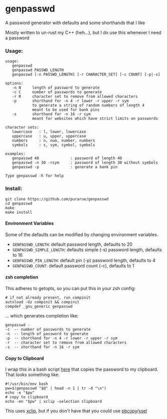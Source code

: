 # genpasswd

A password generator with defaults and some shorthands that I like

Mostly written to un-rust my C++ (heh...), but I do use this whenever I need a password

### Usage:

```
usage:
   genpasswd
   genpasswd PASSWD_LENGTH
   genpasswd [-n PASSWD_LENGTH] [-r CHARACTER_SET] [-c COUNT] [-p|-s]

options:
   -n N     length of password to generate
   -c C     number of passwords to generate
   -r R     character set to remove from allowed characters
   -p       shorthand for -n 4 -r lower -r upper -r sym
            to generate a string of random numbers of length 4
            meant to be used for bank pins
   -s       shorthand for -n 16 -r sym
            meant for websites which have strict limits on passwords

character sets:
   lowercase   : l, lower, lowercase
   uppercase   : u, upper, uppercase
   numbers     : n, num, number, numbers
   symbols     : s, sym, symbol, symbols

examples:
   genpasswd 40              : password of length 40
   genpasswd -n 30 -rsym     : password of length 30 without symbols
   genpasswd -p              : generate a bank pin

Type genpasswd -h for help
```

### Install:

```
git clone https://github.com/purarue/genpasswd
cd genpasswd
make
make install
```

#### Environment Variables

Some of the defaults can be modified by changing environment variables.

- `GENPASSWD_LENGTH`: default password length, defaults to 20
- `GENPASSWD_SIMPLE_LENGTH`: defaults simple (-s) password length, defaults to 16
- `GENPASSWD_PIN_LENGTH`: default pin (-p) password length, defaults to 4
- `GENPASSWD_COUNT`: default password count (-c), defaults to 1

#### zsh completion

This adheres to getopts, so you can put this in your zsh config:

```
# if not already present, run compinit
autoload -Uz compinit && compinit
compdef _gnu_generic genpasswd
```

... which generates completion like:

```
genpasswd -
-c  -- number of passwords to generate
-n  -- length of password to generate
-p  -- shorthand for -n 4 -r lower -r upper -r sym
-r  -- character set to remove from allowed characters
-s  -- shorthand for -n 16 -r sym
```

#### Copy to Clipboard

I wrap this in a bash script [here](https://sean.fish/d/genpass?dark) that copies the password to my clipboard. That looks something like:

```
#!/usr/bin/env bash
pw=$(genpasswd "$@" | head -n 1 | tr -d "\n")
echo -e "$pw"
# copy to clipboard
echo -en "$pw" | xclip -selection clipboard
```

This uses [xclip](https://linux.die.net/man/1/xclip), but if you don't have that you could use [pbcopy](https://ss64.com/osx/pbcopy.html)/[xsel](https://linux.die.net/man/1/xsel)
